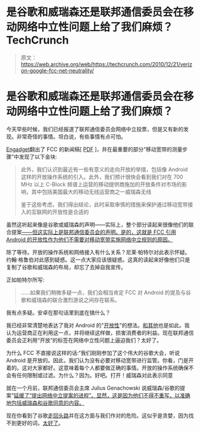 # 是谷歌和威瑞森还是联邦通信委员会在移动网络中立性问题上给了我们麻烦？TechCrunch

> 原文：<https://web.archive.org/web/https://techcrunch.com/2010/12/21/verizon-google-fcc-net-neutrality/>

# 是谷歌和威瑞森还是联邦通信委员会在移动网络中立性问题上给了我们麻烦？

今天早些时候，我们已经报道了联邦通信委员会网络中立投票，但是又有新的发现。非常奇怪的事情。坦白说，有些事情有点可怕。

[Engadget](https://web.archive.org/web/20230207135330/http://www.engadget.com/2010/12/21/fcc-we-didnt-impose-stricter-net-neutrality-regulations-on-wir/)翻出了 FCC 的新闻稿[ [PDF](https://web.archive.org/web/20230207135330/http://www.fcc.gov/Daily_Releases/Daily_Business/2010/db1221/DOC-303745A1.pdf) ]，并在最重要的部分“移动宽带的测量步骤”中发现了以下金块:

> 此外，我们认识到最近有一些有意义的走向开放的举措，包括像 Android 这样的开放操作系统的引入。此外，我们预计很快会看到我们对在 700 MHz 以上 C-Block 频谱上运营的移动提供商施加的开放条件对市场的影响，其中包括美国最大的移动无线运营商之一威瑞森无线
> 
> 鉴于这些考虑，我们得出结论，此时采取审慎的措施来保护通过移动宽带接入的互联网的开放性是合适的

虽然这听起来像是谷歌或威瑞森的声明——实际上，整个部分读起来很像他们的联合提案[——但这实际上是联邦通信委员会的声明。是的，这就是 FCC 引用 Android 的开放性作为他们不需要对移动宽带实施网络中立规则的原因。](https://web.archive.org/web/20230207135330/https://techcrunch.com/2010/08/09/google-verizon-open-internet/)

除了等待。开放的操作系统和网络接入有什么关系？尼莱·帕特尔对此表示怀疑。约翰·格鲁伯对此感到疑惑。这一点大家应该很疑惑。这真的读起来好像他们只是复制了谷歌和威瑞森的布局，却忘了去掉自我宣传。

正如帕特尔所写:

> ……如果我们稍微多疑一点，我们会相当肯定 FCC 对 Android 的提及与谷歌和威瑞森的联合激烈游说之间存在联系。

我有点多疑。安卓在那句话里到底在搞什么？

我已经非常清楚地表达了我对 Android 的"[开放性](https://web.archive.org/web/20230207135330/https://techcrunch.com/2010/09/09/android-open/)"的想法。[和其他](https://web.archive.org/web/20230207135330/https://techcrunch.com/2010/10/19/developer-joe-hewitt-tears-into-androids-definition-of-open/)也是如此。我认为运营商正在利用这一点，并将继续这样做，损害消费者的利益。现在联邦通信委员会正利用“开放”的标签在网络中立性问题上逼迫我们？太好了。

为什么 FCC 不直接说这样的话:“我们刚刚参加了这个伟大的谷歌大会，听说 Android 是开放的。因此，我们认为没有必要对移动宽带进行监管。你看，门是开着的。这对大家都好。这意味着每个人都要做正确的事情。开放的操作系统确保不会有任何限制或过滤。为什么？因为。好吧。打开！威瑞森对此表示同意

就在一个月前，联邦通信委员会主席 Julius Genachowski 说威瑞森/谷歌的提案“[延缓了“提出网络中立提案的进程”。显然，这是因为他们不得不重写，以准确地包括威瑞森和谷歌同意的内容。](https://web.archive.org/web/20230207135330/https://techcrunch.com/2010/11/17/fcc-net-regulation/)

现在你看到了谷歌[走回头路](https://web.archive.org/web/20230207135330/https://techcrunch.com/2010/08/13/google-net-neutrality-video/)并在这方面与我们作对的危险。这似乎是贪婪，因为找不到更好的词，[太好了](https://web.archive.org/web/20230207135330/https://techcrunch.com/2010/08/13/google-net-neutrality/)。